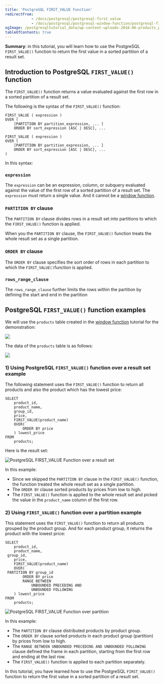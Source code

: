 ```yaml
---
title: 'PostgreSQL FIRST_VALUE Function'
redirectFrom:
            - /docs/postgresql/postgresql-first_value 
            - /docs/postgresql/postgresql-window-function/postgresql-first_value-function/
ogImage: /postgresqltutorial_data/wp-content-uploads-2016-06-products_product_groups_tables.png
tableOfContents: true
---
```


**Summary**: in this tutorial, you will learn how to use the PostgreSQL `FIRST_VALUE()` function to return the first value in a sorted partition of a result set.

## Introduction to PostgreSQL `FIRST_VALUE()` function

The `FIRST_VALUE()` function returns a value evaluated against the first row in a sorted partition of a result set.

The following is the syntax of the `FIRST_VALUE()` function:

```
FIRST_VALUE ( expression )
OVER (
    [PARTITION BY partition_expression, ... ]
    ORDER BY sort_expression [ASC | DESC], ...

```

```
FIRST_VALUE ( expression )
OVER (
    [PARTITION BY partition_expression, ... ]
    ORDER BY sort_expression [ASC | DESC], ...
)
```

In this syntax:

### `expression`

The `expression` can be an expression, column, or subquery evaluated against the value of the first row of a sorted partition of a result set. The `expression` must return a single value. And it cannot be a [window function](https://www.postgresqltutorial.com/postgresql-window-function/).

### `PARTITION BY` clause

The `PARTITION BY` clause divides rows in a result set into partitions to which the `FIRST_VALUE()` function is applied.

When you the `PARTITION BY` clause, the `FIRST_VALUE()` function treats the whole result set as a single partition.

### `ORDER BY` clause

The `ORDER BY` clause specifies the sort order of rows in each partition to which the `FIRST_VALUE()`function is applied.

### `rows_range_clause`

The `rows_range_clause` further limits the rows within the partition by defining the start and end in the partition

## PostgreSQL `FIRST_VALUE()` function examples

We will use the `products` table created in the [window function](https://www.postgresqltutorial.com/postgresql-window-function/) tutorial for the demonstration:

![](/postgresqltutorial_data/wp-content-uploads-2016-06-products_product_groups_tables.png)

The data of the `products` table is as follows:

![](/postgresqltutorial_data/wp-content-uploads-2019-05-products-table-sample-data.png)

### 1) Using PostgreSQL `FIRST_VALUE()` function over a result set example

The following statement uses the `FIRST_VALUE()` function to return all products and also the product which has the lowest price:

```
SELECT
    product_id,
    product_name,
    group_id,
    price,
    FIRST_VALUE(product_name)
    OVER(
        ORDER BY price
    ) lowest_price
FROM
    products;
```

Here is the result set:

![PostgreSQL FIRST_VALUE Function over a result set](/postgresqltutorial_data/wp-content-uploads-2019-12-PostgreSQL-FIRST_VALUE-Function-over-a-result-set.png)

In this example:

- Since we skipped the `PARTITION BY` clause in the `FIRST_VALUE()` function, the function treated the whole result set as a single partition.
- The `ORDER BY` clause sorted products by prices from low to high.
- The `FIRST_VALUE()` function is applied to the whole result set and picked the value in the `product_name` column of the first row.

### 2) Using `FIRST_VALUE()` function over a partition example

This statement uses the `FIRST_VALUE()` function to return all products grouped by the product group. And for each product group, it returns the product with the lowest price:

```
SELECT
    product_id,
    product_name,
 group_id,
    price,
    FIRST_VALUE(product_name)
    OVER(
 PARTITION BY group_id
        ORDER BY price
        RANGE BETWEEN
            UNBOUNDED PRECEDING AND
            UNBOUNDED FOLLOWING
    ) lowest_price
FROM
    products;
```

![PostgreSQL FIRST_VALUE Function over partition](/postgresqltutorial_data/wp-content-uploads-2019-12-PostgreSQL-FIRST_VALUE-Function-over-partition.png)

In this example:

- The `PARTITION BY` clause distributed products by product group.
- The `ORDER BY` clause sorted products in each product group (partition) by prices from low to high.
- The `RANGE BETWEEN UNBOUNDED PRECEDING AND UNBOUNDED FOLLOWING` clause defined the frame in each partition, starting from the first row and ending at the last row.
- The `FIRST_VALUE()` function is applied to each partition separately.

In this tutorial, you have learned how to use the PostgreSQL `FIRST_VALUE()` function to return the first value in a sorted partition of a result set.
